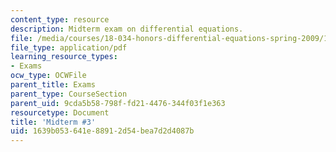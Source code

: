 ```yaml
---
content_type: resource
description: Midterm exam on differential equations.
file: /media/courses/18-034-honors-differential-equations-spring-2009/1639b053641e88912d54bea7d2d4087b_MIT18_034s09_exam03_midterm03.pdf
file_type: application/pdf
learning_resource_types:
- Exams
ocw_type: OCWFile
parent_title: Exams
parent_type: CourseSection
parent_uid: 9cda5b58-798f-fd21-4476-344f03f1e363
resourcetype: Document
title: 'Midterm #3'
uid: 1639b053-641e-8891-2d54-bea7d2d4087b
---
```

